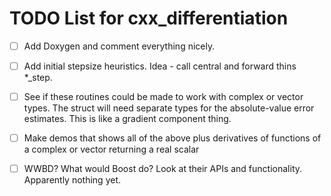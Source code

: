 # TODO List for cxx_differentiation

* [ ] Add Doxygen and comment everything nicely.

* [ ] Add initial stepsize heuristics.
      Idea - call central and forward thins *_step.

* [ ] See if these routines could be made to work with complex or vector types.
      The struct will need separate types for the absolute-value error estimates.
      This is like a gradient component thing.

* [ ] Make demos that shows all of the above plus derivatives of functions
      of a complex or vector returning a real scalar

* [ ] WWBD? What would Boost do?  Look at their APIs and functionality.
      Apparently nothing yet.
